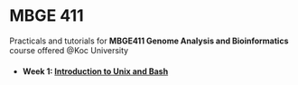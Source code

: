 # MBGE 411
Practicals and tutorials for **MBGE411 Genome Analysis and Bioinformatics** course offered @Koc University


- #### **Week 1:** [Introduction to Unix and Bash](https://github.com/iksaglam/MBGE_411/blob/main/Files/Unix_Bash.md)

